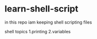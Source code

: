 # learn-shell-script

in this repo iam keeping shell scripting files

shell topics
1.printing
2.variables